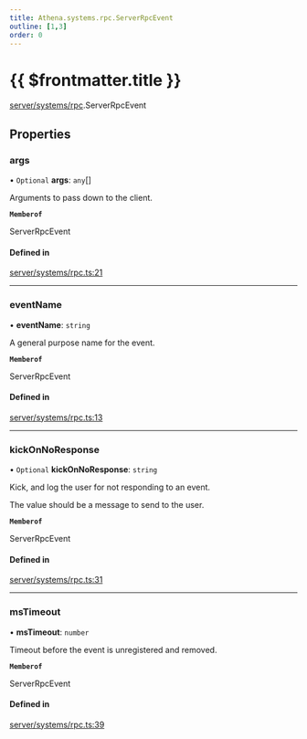 ```yaml
---
title: Athena.systems.rpc.ServerRpcEvent
outline: [1,3]
order: 0
---
```


# {{ $frontmatter.title }}


[server/systems/rpc](../modules/server_systems_rpc.md).ServerRpcEvent

## Properties

### args

• `Optional` **args**: `any`[]

Arguments to pass down to the client.

**`Memberof`**

ServerRpcEvent

#### Defined in

[server/systems/rpc.ts:21](https://github.com/Stuyk/altv-athena/blob/ed495cc/src/core/server/systems/rpc.ts#L21)

___

### eventName

• **eventName**: `string`

A general purpose name for the event.

**`Memberof`**

ServerRpcEvent

#### Defined in

[server/systems/rpc.ts:13](https://github.com/Stuyk/altv-athena/blob/ed495cc/src/core/server/systems/rpc.ts#L13)

___

### kickOnNoResponse

• `Optional` **kickOnNoResponse**: `string`

Kick, and log the user for not responding to an event.

The value should be a message to send to the user.

**`Memberof`**

ServerRpcEvent

#### Defined in

[server/systems/rpc.ts:31](https://github.com/Stuyk/altv-athena/blob/ed495cc/src/core/server/systems/rpc.ts#L31)

___

### msTimeout

• **msTimeout**: `number`

Timeout before the event is unregistered and removed.

**`Memberof`**

ServerRpcEvent

#### Defined in

[server/systems/rpc.ts:39](https://github.com/Stuyk/altv-athena/blob/ed495cc/src/core/server/systems/rpc.ts#L39)
